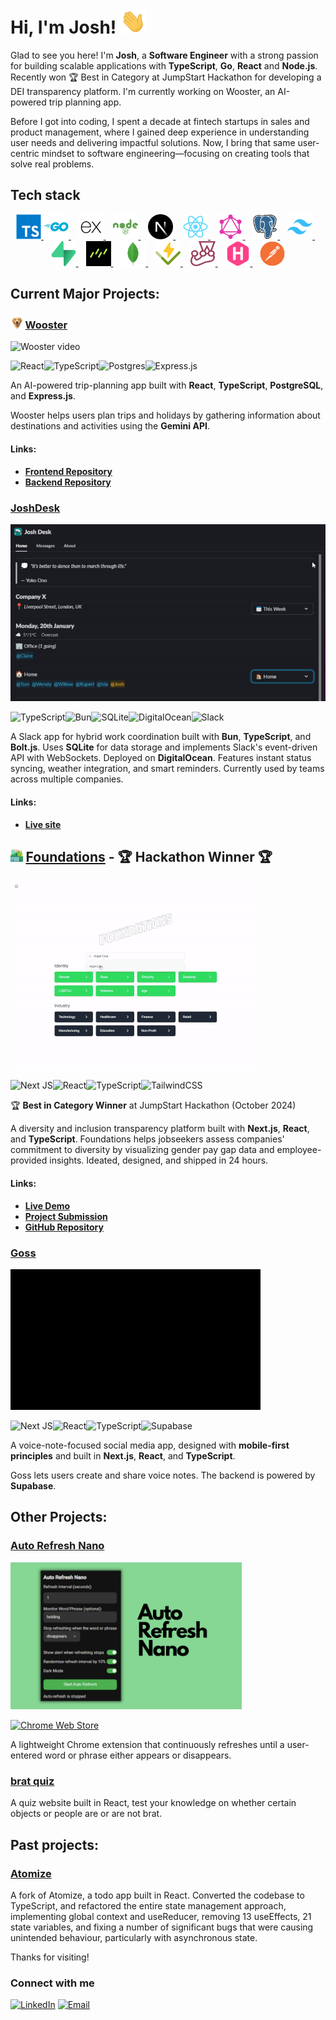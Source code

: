 # Hi, I'm Josh! <img src="./animations/wave.gif" height="40" alt="Waving hand" title="Waving hand"/>


Glad to see you here! I'm **Josh**, a **Software Engineer** with a strong passion for building scalable applications with **TypeScript**, **Go**, **React** and **Node.js**. Recently won 🏆 Best in Category at JumpStart Hackathon for developing a DEI transparency platform. I'm currently working on Wooster, an AI-powered trip planning app.

Before I got into coding, I spent a decade at fintech startups in sales and product management, where I gained deep experience in understanding user needs and delivering impactful solutions. Now, I bring that same user-centric mindset to software engineering—focusing on creating tools that solve real problems.

## Tech stack

<p align="center">
  <a href="https://www.typescriptlang.org/" target="_blank">
    <img src="./icons/typescript-original.svg" height="40" alt="TypeScript" title="TypeScript"/>
  </a>
   <a href="https://go.dev/" target="_blank">
    <img src="./icons/go-wordmark.svg" height="40" alt="TypeScript" title="Go"/>
  </a>
    &nbsp;&nbsp;
   <a href="https://expressjs.com/" target="_blank">
    <img src="./icons/express-custom.svg" height="40" alt="Express.js" title="Express.js"/>
  </a>
    &nbsp;&nbsp;
  <a href="https://nodejs.org/" target="_blank">
    <img src="./icons/nodejs-plain-wordmark.svg" height="40" alt="Node.js" title="Node.js"/>
  </a>
  &nbsp;&nbsp;
  <a href="https://nextjs.org/" target="_blank">
    <img src="./icons/nextjs-original.svg" height="40" alt="Next.js" title="Next.js"/>
  </a>
  &nbsp;&nbsp;
  <a href="https://reactjs.org/" target="_blank">
    <img src="./icons/react-original.svg" height="40" alt="React" title="React"/>
  </a>
  &nbsp;&nbsp;
    <a href="https://graphql.org/" target="_blank">
    <img src="./icons/graphql.svg" height="40" alt="GraphQL" title="GraphQL"/>
  </a>
  &nbsp;&nbsp;
  <a href="https://www.postgresql.org/" target="_blank">
    <img src="./icons/postgresql-original.svg" height="40" alt="PostgreSQL" title="PostgreSQL"/>
  </a>
  &nbsp;&nbsp;
  <a href="https://tailwindcss.com/" target="_blank">
    <img src="./icons/tailwindcss-original.svg" height="40" alt="Tailwind CSS" title="Tailwind CSS"/>
  </a>
  &nbsp;&nbsp;
  <a href="https://supabase.com/" target="_blank">
    <img src="./icons/supabase-original.svg" height="40" alt="Supabase" title="Supabase"/>
  </a>
  &nbsp;&nbsp;
   <a href="https://orm.drizzle.team/" target="_blank">
    <img src="./icons/drizzle.png" height="40" alt="Drizzle" title="Drizzle"/>
  </a>
  &nbsp;&nbsp;
  <a href="https://www.mongodb.com/" target="_blank">
    <img src="./icons/mongodb-original.svg" height="40" alt="MongoDB" title="MongoDB"/>
  </a>
  &nbsp;&nbsp;
  <a href="https://vitest.dev/" target="_blank">
    <img src="./icons/vitest-original.svg" height="40" alt="Vitest" title="Vitest"/>
  </a>
  &nbsp;&nbsp;
  <a href="https://jestjs.io/" target="_blank">
    <img src="./icons/jest-plain.svg" height="40" alt="Jest" title="Jest"/>
  </a>
  &nbsp;&nbsp;
  <a href="https://gohugo.io/" target="_blank">
    <img src="./icons/hugo-plain.svg" height="40" alt="Hugo" title="Hugo"/>
  </a>
   &nbsp;&nbsp;
  <a href="https://www.postman.com/" target="_blank">
    <img src="./icons/postman-original.svg" height="40" alt="Postman" title="Postman"/>
  </a>
</p>

## Current Major Projects:


### <img src="./icons/wooster.png" height="20" alt="Wooster icon" title="Wooster"/> [Wooster](https://github.com/joshuaisaact/Wooster)

<img src="./animations/wooster-github .gif" alt="Wooster video" title="Wooster"/>


![React](https://img.shields.io/badge/react-%2320232a.svg?style=for-the-badge&logo=react&logoColor=%2361DAFB)![TypeScript](https://img.shields.io/badge/typescript-%23007ACC.svg?style=for-the-badge&logo=typescript&logoColor=white)![Postgres](https://img.shields.io/badge/postgres-%23316192.svg?style=for-the-badge&logo=postgresql&logoColor=white)![Express.js](https://img.shields.io/badge/express.js-%23404d59.svg?style=for-the-badge&logo=express&logoColor=%2361DAFB)

An AI-powered trip-planning app built with **React**, **TypeScript**, **PostgreSQL**, and **Express.js**.

Wooster helps users plan trips and holidays by gathering information about destinations and activities using the **Gemini API**.

#### Links:
- **[Frontend Repository](https://github.com/joshuaisaact/Wooster)**
- **[Backend Repository](https://github.com/joshuaisaact/Wooster-server/)**


### [JoshDesk](https://joshdesk.live)

<img src="animations/deskselect.gif" alt="JoshDesk interface" title="JoshDesk"/>

![TypeScript](https://img.shields.io/badge/typescript-%23007ACC.svg?style=for-the-badge&logo=typescript&logoColor=white)![Bun](https://img.shields.io/badge/Bun-%23000000.svg?style=for-the-badge&logo=bun&logoColor=white)![SQLite](https://img.shields.io/badge/sqlite-%2307405e.svg?style=for-the-badge&logo=sqlite&logoColor=white)![DigitalOcean](https://img.shields.io/badge/DigitalOcean-%230167ff.svg?style=for-the-badge&logo=digitalOcean&logoColor=white)![Slack](https://img.shields.io/badge/Slack-4A154B?style=for-the-badge&logo=slack&logoColor=white)

A Slack app for hybrid work coordination built with **Bun**, **TypeScript**, and **Bolt.js**. Uses **SQLite** for data storage and implements Slack's event-driven API with WebSockets. Deployed on **DigitalOcean**. Features instant status syncing, weather integration, and smart reminders. Currently used by teams across multiple companies.

#### Links:
- **[Live site](https://joshdesk.live)**


## <img src="./icons/foundations.svg" height="20" alt="Foundations icon" title="Foundations"/> [Foundations](https://github.com/joshuaisaact/dei-dashboard) - 🏆 Hackathon Winner 🏆

<img src="./animations/foundations.gif" alt="Foundations video" title="Foundations"/>

![Next JS](https://img.shields.io/badge/Next-black?style=for-the-badge&logo=next.js&logoColor=white)![React](https://img.shields.io/badge/react-%2320232a.svg?style=for-the-badge&logo=react&logoColor=%2361DAFB)![TypeScript](https://img.shields.io/badge/typescript-%23007ACC.svg?style=for-the-badge&logo=typescript&logoColor=white)![TailwindCSS](https://img.shields.io/badge/tailwindcss-%2338B2AC.svg?style=for-the-badge&logo=tailwind-css&logoColor=white)

🏆 **Best in Category Winner** at JumpStart Hackathon (October 2024)

A diversity and inclusion transparency platform built with **Next.js**, **React**, and **TypeScript**. Foundations helps jobseekers assess companies' commitment to diversity by visualizing gender pay gap data and employee-provided insights. Ideated, designed, and shipped in 24 hours.

#### Links:
- **[Live Demo](https://foundations-app.vercel.app/)**
- **[Project Submission](https://hackathon.party/projects/foundations-7jk8l9)**
- **[GitHub Repository](https://github.com/joshuaisaact/dei-dashboard)**


### [Goss](https://github.com/joshuaisaact/Goss)

<img src="./animations/gossgif1mb.gif" alt="Goss video" title="Goss"/>


 ![Next JS](https://img.shields.io/badge/Next-black?style=for-the-badge&logo=next.js&logoColor=white)![React](https://img.shields.io/badge/react-%2320232a.svg?style=for-the-badge&logo=react&logoColor=%2361DAFB)![TypeScript](https://img.shields.io/badge/typescript-%23007ACC.svg?style=for-the-badge&logo=typescript&logoColor=white)![Supabase](https://img.shields.io/badge/Supabase-3ECF8E?style=for-the-badge&logo=supabase&logoColor=white)

A voice-note-focused social media app, designed with **mobile-first principles** and built in **Next.js**, **React**, and **TypeScript**.

Goss lets users create and share voice notes. The backend is powered by **Supabase**.

## Other Projects:


### [Auto Refresh Nano](https://github.com/joshuaisaact/Auto-refresher)

<img src="./images/autorefresher.png" width="370" alt="Autorefresher extension" title="Autorefresher" />

[![Chrome Web Store](https://img.shields.io/badge/Chrome_Web_Store-4285F4?style=for-the-badge&logo=google-chrome&logoColor=white)](https://chromewebstore.google.com/detail/auto-refresh-extension/haiekoimldaeincnjchccogfbejgbmej)

A lightweight Chrome extension that continuously refreshes until a user-entered word or phrase either appears or disappears.

### [brat quiz](https://github.com/joshuaisaact/brat-quiz)
A quiz website built in React, test your knowledge on whether certain objects or people are or are not brat.

## Past projects:

### [Atomize](https://github.com/joshuaisaact/Atomize-refactor)

A fork of Atomize, a todo app built in React. Converted the codebase to TypeScript, and refactored the entire state management approach, implementing global context and useReducer, removing 13 useEffects, 21 state variables, and fixing a number of significant bugs that were causing unintended behaviour, particularly with asynchronous state.


Thanks for visiting!

### Connect with me

[![LinkedIn](https://img.shields.io/badge/LinkedIn-%230077B5.svg?style=for-the-badge&logo=linkedin&logoColor=white)](https://www.linkedin.com/in/joshuatuddenham/)
[![Email](https://img.shields.io/badge/Email-D14836?style=for-the-badge&logo=gmail&logoColor=white)](mailto:joshuaisaact@gmail.com)


